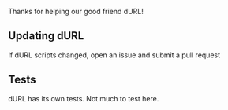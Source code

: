 Thanks for helping our good friend dURL!

## Updating dURL

If dURL scripts changed, open an issue and submit a pull request

## Tests

dURL has its own tests.  Not much to test here.